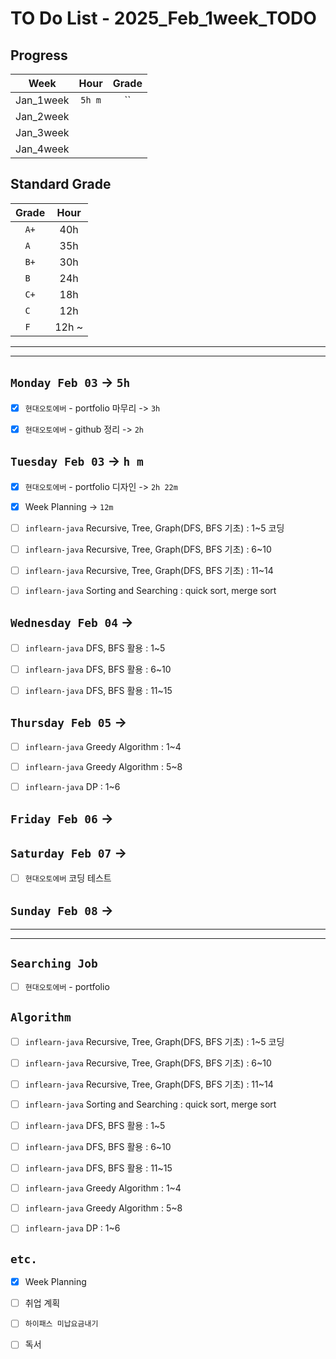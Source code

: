 # TO Do List - 2025_Feb_1week_TODO

## Progress
| Week | Hour | Grade |
|:---:|:---:|:---:|
|Jan_1week|`5h m`|``|
|Jan_2week|||
|Jan_3week|||
|Jan_4week|||


## Standard Grade
| Grade | Hour |
|:---:|:---:|
|`A+`|40h|
|`A `|35h|
|`B+`|30h|
|`B `|24h|
|`C+`|18h|
|`C `|12h|
|`F `|12h ~|


---
---

## `Monday Feb 03` -> `5h`
- [x] `현대오토에버` - portfolio 마무리 -> `3h`
- [x] `현대오토에버` - github 정리 -> `2h`


## `Tuesday Feb 03` -> `h m`
- [x] `현대오토에버` - portfolio 디자인 -> `2h 22m`
- [x] Week Planning -> `12m`
- [ ] `inflearn-java` Recursive, Tree, Graph(DFS, BFS 기초) : 1~5 코딩
- [ ] `inflearn-java` Recursive, Tree, Graph(DFS, BFS 기초) : 6~10
- [ ] `inflearn-java` Recursive, Tree, Graph(DFS, BFS 기초) : 11~14
- [ ] `inflearn-java` Sorting and Searching : quick sort, merge sort


## `Wednesday Feb 04` -> 
- [ ] `inflearn-java` DFS, BFS 활용 : 1~5
- [ ] `inflearn-java` DFS, BFS 활용 : 6~10
- [ ] `inflearn-java` DFS, BFS 활용 : 11~15

 
## `Thursday Feb 05` -> 
- [ ] `inflearn-java` Greedy Algorithm : 1~4
- [ ] `inflearn-java` Greedy Algorithm : 5~8
- [ ] `inflearn-java` DP : 1~6


## `Friday Feb 06` -> 



## `Saturday Feb 07` -> 
- [ ] `현대오토에버` 코딩 테스트


## `Sunday Feb 08` -> 



---
---
## `Searching Job`
- [ ] `현대오토에버` - portfolio


## `Algorithm`
- [ ] `inflearn-java` Recursive, Tree, Graph(DFS, BFS 기초) : 1~5 코딩
- [ ] `inflearn-java` Recursive, Tree, Graph(DFS, BFS 기초) : 6~10
- [ ] `inflearn-java` Recursive, Tree, Graph(DFS, BFS 기초) : 11~14
- [ ] `inflearn-java` Sorting and Searching : quick sort, merge sort
- [ ] `inflearn-java` DFS, BFS 활용 : 1~5
- [ ] `inflearn-java` DFS, BFS 활용 : 6~10
- [ ] `inflearn-java` DFS, BFS 활용 : 11~15
- [ ] `inflearn-java` Greedy Algorithm : 1~4
- [ ] `inflearn-java` Greedy Algorithm : 5~8
- [ ] `inflearn-java` DP : 1~6


## `etc.`
- [x] Week Planning
- [ ] 취업 계획
- [ ] `하이패스 미납요금내기`
- [ ] 독서 



<!-- ## `Spring`
- [ ] `Cloud Native Spring In Action` -->


<!-- 
## `Java`
## `OPIc`
## `토익` 
-->





